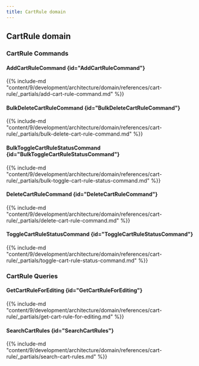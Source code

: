 ```yaml
---
title: CartRule domain
---
```


## CartRule domain

### CartRule Commands

#### AddCartRuleCommand {id="AddCartRuleCommand"}

{{%  include-md "content/9/development/architecture/domain/references/cart-rule/_partials/add-cart-rule-command.md" %}}
#### BulkDeleteCartRuleCommand {id="BulkDeleteCartRuleCommand"}

{{%  include-md "content/9/development/architecture/domain/references/cart-rule/_partials/bulk-delete-cart-rule-command.md" %}}
#### BulkToggleCartRuleStatusCommand {id="BulkToggleCartRuleStatusCommand"}

{{%  include-md "content/9/development/architecture/domain/references/cart-rule/_partials/bulk-toggle-cart-rule-status-command.md" %}}
#### DeleteCartRuleCommand {id="DeleteCartRuleCommand"}

{{%  include-md "content/9/development/architecture/domain/references/cart-rule/_partials/delete-cart-rule-command.md" %}}
#### ToggleCartRuleStatusCommand {id="ToggleCartRuleStatusCommand"}

{{%  include-md "content/9/development/architecture/domain/references/cart-rule/_partials/toggle-cart-rule-status-command.md" %}}

### CartRule Queries

#### GetCartRuleForEditing {id="GetCartRuleForEditing"}

{{%  include-md "content/9/development/architecture/domain/references/cart-rule/_partials/get-cart-rule-for-editing.md" %}}
#### SearchCartRules {id="SearchCartRules"}

{{%  include-md "content/9/development/architecture/domain/references/cart-rule/_partials/search-cart-rules.md" %}}

